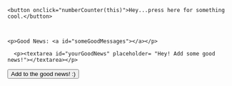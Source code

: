 <!doctype html>
<html>
 <head> 
  <title>Sandboxing 101</title>
   <script>
// CREATE SENTANCES INTO NUMBERS IN ORDER TO % THEM??
 //HOOK UP REMAINDER VARIABLE TO  THE FUNCTION feelGoodButton.
 //So....how about an app that displays good news throughout the day. You also can send good news to a friend that they can download to their phone to display throughout the day. 
   var counter = 0;

   var someGoodMessages = ["You are an awesome person!" , "Thanks for pressing this button! You are great!" , "Keep trying! You can do impossible things!"];


   		var feelGoodButtonMessages = ["Press me to hear some good news!" , "You need to feel good about yourself, press me!", "Do you want to know something good about yourself? Press me!"];

   function numberCounter(numberCounter) {
   	
   		var remainder = counter % someGoodMessages.length;

         var buttonRemainder = counter % feelGoodButtonMessages.length;

   		var currentMessage = someGoodMessages[remainder];
   		document.getElementById("someGoodMessages").innerHTML = currentMessage;

   		var buttonMessage = feelGoodButtonMessages[buttonRemainder];
   		numberCounter.innerHTML = buttonMessage;

   		console.log(counter , remainder , buttonRemainder );
         counter += 1;

   	}
   function addToGoodMessages(){

      var messageInputBox = document.getElementById("yourGoodNews");

      if(messageInputBox.value.trim() == ""){

         messageInputBox.placeholder = "You didn't add anything. Put in some good news!";

      }

      else{
         someGoodMessages.push(messageInputBox.value);
         messageInputBox.placeholder = "Hey! Add some good news!";
      }

      messageInputBox.value = null;
      

   }

   </script>
   <style>
   textarea{
      width: 250px;
      height: 100px;
   }
   </style>
 </head>
 <body>
 
 	<button onclick="numberCounter(this)">Hey...press here for something cool.</button>



 	<p>Good News: <a id="someGoodMessages"></a></p>

   <section id="hidden_note_number"></section>

      <p><textarea id="yourGoodNews" placeholder= "Hey! Add some good news!"></textarea></p>

   <button onclick="addToGoodMessages()">Add to the good news! :)</button>

 </body>
 </html>
